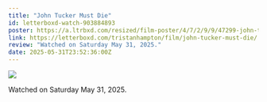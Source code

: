 ```yaml
---
title: "John Tucker Must Die"
id: letterboxd-watch-903884893
poster: https://a.ltrbxd.com/resized/film-poster/4/7/2/9/9/47299-john-tucker-must-die-0-600-0-900-crop.jpg?v=c462bcc2a7
link: https://letterboxd.com/tristanhampton/film/john-tucker-must-die/
review: "Watched on Saturday May 31, 2025."
date: 2025-05-31T23:52:36:00Z
---
```

 <p><img src="https://a.ltrbxd.com/resized/film-poster/4/7/2/9/9/47299-john-tucker-must-die-0-600-0-900-crop.jpg?v=c462bcc2a7"/></p> <p>Watched on Saturday May 31, 2025.</p>